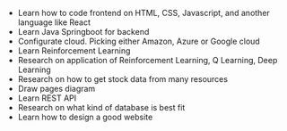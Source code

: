 - Learn how to code frontend on HTML, CSS, Javascript, and another language like React
- Learn Java Springboot for backend
- Configurate cloud. Picking either Amazon, Azure or Google cloud
- Learn Reinforcement Learning
- Research on application of Reinforcement Learning, Q Learning, Deep Learning
- Research on how to get stock data from many resources
- Draw pages diagram
- Learn REST API
- Research on what kind of database is best fit
- Learn how to design a good website
